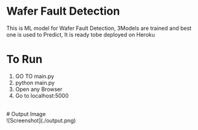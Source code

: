 # Wafer Fault Detection</br>
This is ML model for Wafer Fault Detection, 3Models are trained and best one is used to Predict, It is ready tobe deployed on Heroku</br>
# To Run</br>
1) GO TO main.py
2) python main.py
3) Open any Browser
4) Go to localhost:5000

</br>
# Output Image</br>
![Screenshot](./output.png)



